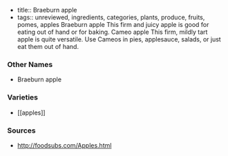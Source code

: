 - title:: Braeburn apple
- tags:: unreviewed, ingredients, categories, plants, produce, fruits, pomes, apples
Braeburn apple This firm and juicy apple is good for eating out of hand or for baking. Cameo apple This firm, mildly tart apple is quite versatile. Use Cameos in pies, applesauce, salads, or just eat them out of hand.

### Other Names

* Braeburn apple

### Varieties

* [[apples]]

### Sources
* http://foodsubs.com/Apples.html
